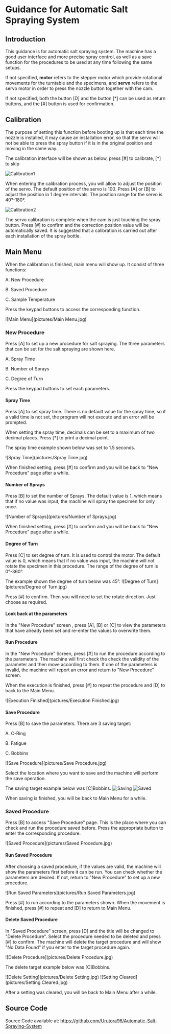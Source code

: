 # Guidance for Automatic Salt Spraying System

## Introduction

This guidance is for automatic salt spraying system. The machine has a good user interface and more precise spray control, as well as a save function for the procedures to be used at any time following the same setups.

If not specified, **motor** refers to the stepper motor which provide rotational movements for the turntable and the specimens, and **servo** refers to the servo motor in order to press the nozzle button together with the cam.

If not specified, both the button [D]  and the button [*] can be used as return buttons, and the [#] button is used for confirmation.

## Calibration

The purpose of setting this function before booting up is that each time the nozzle is installed, it may cause an installation error, so that the servo will not be able to press the spray button if it is in the original position and moving in the same way.

The calibration interface will be shown as below, press [#] to calibrate, [*] to skip

![Calibration1](pictures/Calibration1.jpg)

When entering the calibration process, you will allow to adjust the position of the servo. The default position of the servo is 100. Press [A] or [B] to adjust the position in 1 degree intervals. The position range for the servo is 40°-180°.

![Calibration2](pictures/Calibration2.jpg)

The servo calibration is complete when the cam is just touching the spray button. Press [#] to confirm and the correction position value will be automatically saved. It is suggested that a calibration is carried out after each installation of the spray bottle.

## Main Menu

When the calibration is finished, main menu will show up. It consist of three functions:

A. New Procedure

B. Saved Procedure

C. Sample Temperature

Press the keypad buttons to access the corresponding function.

![Main Menu](pictures/Main Menu.jpg)

### New Procedure

Press [A] to set up a new procedure for salt spraying. The three parameters that can be set for the salt spraying are shown here.

A. Spray Time

B. Number of Sprays

C. Degree of Turn

Press the keypad buttons to set each parameters.

#### Spray Time

Press [A] to set spray time. There is no default value for the spray time, so if a valid time is not set, the program will not execute and an error will be prompted.

When setting the spray time, decimals can be set to a maximum of two decimal places. Press [*] to print a decimal point.

The spray time example shown below was set to 1.5 seconds.

![Spray Time](pictures/Spray Time.jpg)

When finished setting, press [#] to confirm and you will be back to "New Procedure" page after a while.

#### Number of Sprays

Press [B] to set the number of Sprays. The default value is 1, which means that if no value was input, the machine will spray the specimen for only once.

![Number of Sprays](pictures/Number of Sprays.jpg)

When finished setting, press [#] to confirm and you will be back to "New Procedure" page after a while.

#### Degree of Turn

Press [C] to set degree of turn. It is used to control the motor. The default value is 0, which means that if no value was input, the machine will not rotate the specimen in this procedure. The range of the degree of turn is 0°-360°.

The example shown the degree of turn below was 45°.
![Degree of Turn](pictures/Degree of Turn.jpg)

Press [#] to confirm. Then you will need to set the rotate direction. Just choose as required.

#### Look back at the parameters

In the "New Procedure" screen , press [A], [B] or [C] to view the parameters that have already been set and re-enter the values to overwrite them.

#### Run Procedure

In the "New Procedure" Screen, press [#] to run the procedure according to the parameters. The machine will first check the check the validity of the parameter and then move according to them. If one of the parameters is invalid, the machine will report an error and return to "New Procedure" screen.

When the execution is finished, press [#] to repeat the procedure and [D] to back to the Main Menu. 

![Execution Finished](pictures/Execution Finished.jpg)

#### Save Procedure

Press [B] to save the parameters. There are 3 saving target:

A. C-Ring

B. Fatigue

C. Bobbins

![Save Procedure](pictures/Save Procedure.jpg)

Select the location where you want to save and the machine will perform the save operation.

The saving target example below was [C]Bobbins.
![Saving](pictures/Saving.jpg)
![Saved](pictures/Saved.jpg)

When saving is finished, you will be back to Main Menu for a while.

### Saved Procedure

Press [B] to access "Save Procedure" page. This is the place where you can check and run the procedure saved before. Press the appropriate button to enter the corresponding procedure.

![Saved Procedure](pictures/Saved Procedure.jpg)

#### Run Saved Procedure

After choosing a saved procedure, if the values are valid, the machine will show the parameters first before it can be run. You can check whether the parameters are desired. If not, return to "New Procedure" to set up a new procedure.

![Run Saved Parameters](pictures/Run Saved Parameters.jpg)

Press [#] to run according to the parameters shown. When the movement is finished, press [#] to repeat and [D] to return to Main Menu.

#### Delete Saved Procedure

In "Saved Procedure" screen, press [D] and the title will be changed to "Delete Procedure". Select the procedure needed to be deleted and press [#] to confirm. The machine will delete the target procedure and will show "No Data Found" if you enter to the target procedure again.

![Delete Procedure](pictures/Delete Procedure.jpg)

The delete target example below was [C]Bobbins.

![Delete Setting](pictures/Delete Setting.jpg)
![Setting Cleared](pictures/Setting Cleared.jpg)

After a setting was cleared, you will be back to Main Menu after a while.

## Source Code

Source Code available at: https://github.com/Urutora96/Automatic-Salt-Spraying-System
